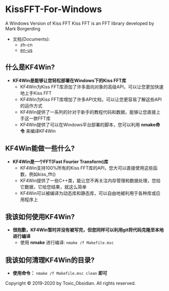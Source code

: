 # KissFFT-For-Windows
A Windows Version of Kiss FFT
Kiss FFT is an FFT library developed by Mark Borgerding
* 文档(Documents):
    + zh-cn
    + [en-us](https://github.com/ToxicObsidian/KissFFT-For-Windows/README-en.md)
## 什么是KF4Win?
* __KF4Win是能够让您轻松部署在Windows下的Kiss FFT库__
    + KF4Win为Kiss FFT库添加了许多面向对象的高级API，可以让您更加快速地上手Kiss FFT
    + KF4Win为Kiss FFT库增加了许多API文档，可以让您更容易了解这些API的运作方式
    + KF4Win提供了一系列的针对于新手的教程代码和数据，能够让您直接上手这一款FFT库
    + KF4Win提供了可以在Windows平台部署的脚本，您可以利用 __nmake命令__ 来编译KF4Win
## KF4Win能做一些什么?
* __KF4Win是一个FFT(Fast Fourier Transform)库__
    + KF4Win支持100%所有的Kiss FFT库的API，您大可以直接使用这些函数，例如kiss_fft()
    + KF4Win提供了一些C++类，能让您不再关注内存管理和数据处理，您给它数据，它给您结果，就这么简单
    + KF4Win可以被编译为动态库和静态库，可以自由地被利用于各种库或应用程序上
## 我该如何使用KF4Win?
* __很抱歉，KF4Win暂时并没有被写完，但您同样可以利用git将代码克隆至本地进行编译__
    + 使用 __nmake__ 进行编译:
    `nmake /f Makefile.msc`
## 我该如何清理KF4Win的目录?
* __使用命令：__ `nmake /f Makefile.msc clean` __即可__

Copyright © 2019-2020 by Toxic_Obsidian. All rights reserved.
